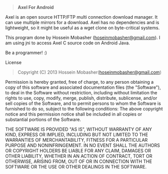 > **Axel For Android**

Axel is an open source HTTP/FTP multi connection download manager. It can use multiple mirrors for a download. Axel has no dependencies and is lightweight, so it might be useful as a wget clone on byte-critical systems.

This program done by Hossein Mobasher (hoseinmobasher@gmail.com). I am using jni to access Axel C source code on Android Java.

Be a programmer! :)

License

> Copyright (C) 2013 Hossein Mobasher(hoseinmobasher@gmail.com)
  
Permission is hereby granted, free of charge, to any person obtaining a copy of this software and associated documentation files (the "Software"), to deal in the Software without restriction, including without limitation the rights to use, copy, modify, merge, publish, distribute, sublicense, and/or sell copies of the Software, and to permit persons to whom the Software is furnished to do so, subject to the following conditions: The above copyright notice and this permission notice shall be included in all copies or substantial portions of the Software.

THE SOFTWARE IS PROVIDED "AS IS", WITHOUT WARRANTY OF ANY KIND, EXPRESS OR IMPLIED, INCLUDING BUT NOT LIMITED TO THE WARRANTIES OF MERCHANTABILITY, FITNESS FOR A PARTICULAR PURPOSE AND NONINFRINGEMENT. IN NO EVENT SHALL THE AUTHORS OR COPYRIGHT HOLDERS BE LIABLE FOR ANY CLAIM, DAMAGES OR OTHER LIABILITY, WHETHER IN AN ACTION OF CONTRACT, TORT OR OTHERWISE, ARISING FROM, OUT OF OR IN CONNECTION WITH THE SOFTWARE OR THE USE OR OTHER DEALINGS IN THE SOFTWARE.
